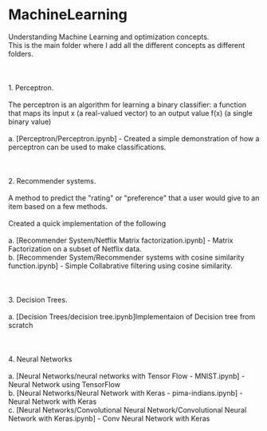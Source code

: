 # MachineLearning
Understanding Machine Learning and optimization concepts. <br />
This is the main folder where I add all the different concepts as different folders. <br /><br /><br /><br />
	1. Perceptron.<br /><br />
	  The perceptron is an algorithm for learning a binary classifier: a function that maps its input x (a real-valued vector) to an output value f(x) (a single binary value)    <br /><br />
	a. [Perceptron/Perceptron.ipynb] - Created a simple demonstration of how a perceptron can be used to make classifications.<br /><br /><br /><br />
	<t>2. Recommender systems.  <br /><br />
	A method to predict the "rating" or "preference" that a user would give to an item based on a few methods.<br /><br />
	Created a quick implementation of the following<br /><br />
	a. [Recommender System/Netflix Matrix factorization.ipynb] - Matrix Factorization on a subset of Netflix data. <br />
	b. [Recommender System/Recommender systems with cosine similarity function.ipynb] - Simple Collabrative filtering using cosine similarity. <br /><br /><br /><br />
	<t>3. Decision Trees.  <br /><br />
	a. [Decision Trees/decision tree.ipynb]Implementaion of Decision tree from scratch<br /><br /><br /><br />
	<t>4. Neural Networks  <br /><br />
        a. [Neural Networks/neural networks with Tensor Flow - MNIST.ipynb] - Neural Network using TensorFlow<br />
        b. [Neural Networks/Neural Network with Keras - pima-indians.ipynb] - Neural Network with Keras<br />
	c. [Neural Networks/Convolutional Neural Network/Convolutional Neural Network with Keras.ipynb] - Conv Neural Network with Keras
                
